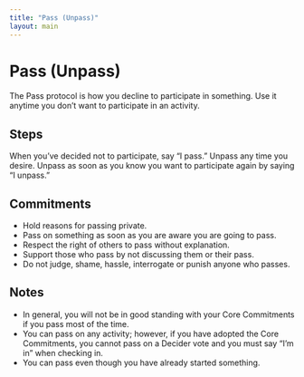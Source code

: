 ```yaml
---
title: "Pass (Unpass)"
layout: main
---
```

# Pass (Unpass)

The Pass protocol is how you decline to participate in something. Use it anytime you don’t want to participate in an activity.

## Steps

When you’ve decided not to participate, say “I pass.”
Unpass any time you desire. Unpass as soon as you know you want to participate again by saying “I unpass.”

## Commitments

* Hold reasons for passing private.
* Pass on something as soon as you are aware you are going to pass.
* Respect the right of others to pass without explanation.
* Support those who pass by not discussing them or their pass.
* Do not judge, shame, hassle, interrogate or punish anyone who passes.

## Notes

* In general, you will not be in good standing with your Core Commitments if you pass most of the time.
* You can pass on any activity; however, if you have adopted the Core Commitments, you cannot pass on a Decider vote and you must say “I’m in” when checking in.
* You can pass even though you have already started something.
